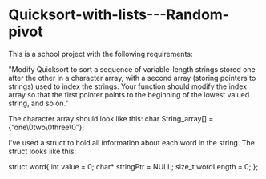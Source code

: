 # Quicksort-with-lists---Random-pivot
This is a school project with the following requirements:

"Modify Quicksort to sort a sequence of variable-length strings stored 
one after the other in a character array, with a second array (storing 
pointers to strings) used to index the strings. Your function should 
modify the index array so that the first pointer points to the beginning 
of the lowest valued string, and so on."

The character array should look like this: char String_array[] = {“one\0two\0three\0”};

I've used a struct to hold all information about each word in the string. 
The struct looks like this:

struct word{
    int value = 0;
    char* stringPtr = NULL;
    size_t wordLength = 0;
};
